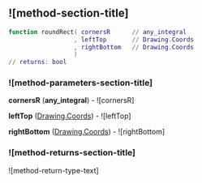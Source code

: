 ## ![method-section-title]


```lua
function roundRect( cornersR      // any_integral
                  , leftTop       // Drawing.Coords
                  , rightBottom   // Drawing.Coords
                  )
// returns: bool
```


### ![method-parameters-section-title]

**cornersR** (**any_integral**) - ![cornersR]

**leftTop** ([Drawing.Coords](../../Drawing/Coords.md)) - ![leftTop]

**rightBottom** ([Drawing.Coords](../../Drawing/Coords.md)) - ![rightBottom]

### ![method-returns-section-title]

![method-return-type-text]

